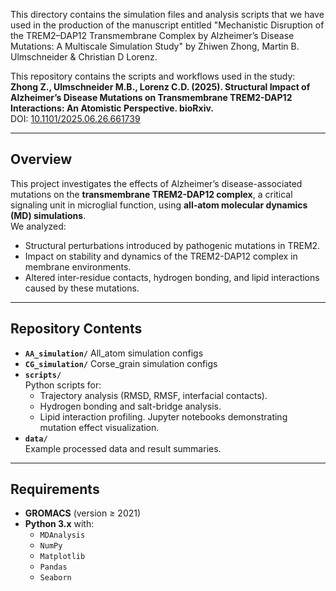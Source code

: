 This directory contains the simulation files and analysis scripts that we have used in the production of the manuscript entitled "Mechanistic Disruption of the TREM2–DAP12
Transmembrane Complex by Alzheimer’s Disease Mutations: A Multiscale Simulation Study" by Zhiwen Zhong, Martin B. Ulmschneider & Christian D Lorenz.

This repository contains the scripts and workflows used in the study:  
**Zhong Z., Ulmschneider M.B., Lorenz C.D. (2025). Structural Impact of Alzheimer’s Disease Mutations on Transmembrane TREM2-DAP12 Interactions: An Atomistic Perspective. bioRxiv.**  
DOI: [10.1101/2025.06.26.661739](https://www.biorxiv.org/content/10.1101/2025.06.26.661739v1)

---

## Overview
This project investigates the effects of Alzheimer’s disease-associated mutations on the **transmembrane TREM2-DAP12 complex**, a critical signaling unit in microglial function, using **all-atom molecular dynamics (MD) simulations**.  
We analyzed:
- Structural perturbations introduced by pathogenic mutations in TREM2.
- Impact on stability and dynamics of the TREM2-DAP12 complex in membrane environments.
- Altered inter-residue contacts, hydrogen bonding, and lipid interactions caused by these mutations.

---

## Repository Contents
- **`AA_simulation/`**
  All_atom simulation configs
- **`CG_simulation/`**
  Corse_grain simulation configs 
- **`scripts/`**  
  Python scripts for:
  - Trajectory analysis (RMSD, RMSF, interfacial contacts).
  - Hydrogen bonding and salt-bridge analysis.
  - Lipid interaction profiling.
  Jupyter notebooks demonstrating mutation effect visualization.
- **`data/`**  
  Example processed data and result summaries.

---

## Requirements
- **GROMACS** (version ≥ 2021)
- **Python 3.x** with:
  - `MDAnalysis`
  - `NumPy`
  - `Matplotlib`
  - `Pandas`
  - `Seaborn`
